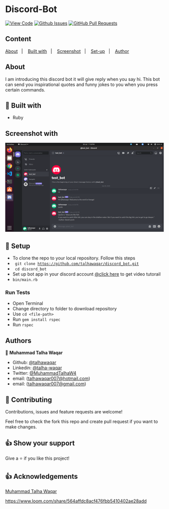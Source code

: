 # Discord-Bot

[![View Code](https://img.shields.io/badge/View%20-Code-green)]()
[![Github Issues](https://img.shields.io/badge/GitHub-Issues-orange)]()
[![GitHub Pull Requests](https://img.shields.io/badge/GitHub-Pull%20Requests-blue)]()

## Content

<a text-align="center" href="#about">About</a>&nbsp;&nbsp;&nbsp;|&nbsp;&nbsp;&nbsp;
<a href="#with">Built with</a>&nbsp;&nbsp;&nbsp;|&nbsp;&nbsp;&nbsp;
<a href="#setup">Screenshot</a>&nbsp;&nbsp;&nbsp;|&nbsp;&nbsp;&nbsp;
<a href="#setup">Set-up</a>&nbsp;&nbsp;&nbsp;|&nbsp;&nbsp;&nbsp;
<a href="#author">Author</a>

## About <a name = "about"></a>

I am introducing this discord bot it will give reply when you say hi. This bot can send you inspirational quotes and funny jokes to you when you press certain commands.

## 🔧 Built with<a name = "with"></a>

- Ruby

## Screenshot with<a name = "screenshot"></a>

![screenshot](./lib/screenshot.png)

## 🔨 Setup <a name = "setup"></a>

- To clone the repo to your local repository. Follow this steps
- <code> git clone https://github.com/talhawaqar/discord_bot.git</code>
- <code> cd discord_bot</code>
- Set up bot app in your discord account [@click here](https://github.com/talhawaqar) to get video tutorail
- <code>bin/main.rb</code>

### Run Tests

- Open Terminal
- Change directory to folder to download repository
- Use `cd <file-path>`
- Run `gem install rspec`
- Run `rspec`

## Authors

👤 **Muhammad Talha Waqar**

- Github: [@talhawaqar](https://github.com/talhawaqar)
- Linkedin: [@talha-waqar](https://www.linkedin.com/in/talha-waqar-977257145/)
- Twitter: [@MuhammadTalhaW4](https://twitter.com/MuhammadTalhaW4)
- email: (talhawaqar007@hotmail.com)
- email: (talhawaqar007@gmail.com)

## 🤝 Contributing

Contributions, issues and feature requests are welcome!

Feel free to check the fork this repo and create pull request if you want to make changes.

## 👍 Show your support

Give a ⭐️ if you like this project!

## :thumbsup: Acknowledgements

[Muhammad Talha Waqar](https://github.com/talhawaqar)<br>

https://www.loom.com/share/564affdc8acf476fbb5410402ae28add
